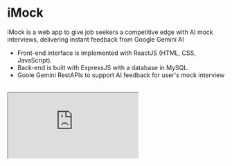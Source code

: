 # iMock

<div>iMock is a web app to give job seekers a competitive edge with AI mock interviews, delivering instant feedback from Google Gemini AI</div>
<ul>
  <li>Front-end interface is implemented with ReactJS (HTML, CSS, JavaScript).</li>
  <li>Back-end is built with ExpressJS with a database in MySQL.</li>
  <li>Goole Gemini RestAPIs to support AI feedback for user's mock interview</li>
</ul>
<br/>
<iframe
src="https://www.youtube.com/watch?v=79piTHfBSns">
</iframe>
<br/>
